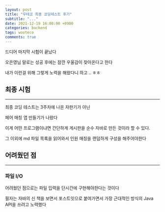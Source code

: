 ```yaml
---
layout: post
title: "우테코 최종 코딩테스트 후기"
subtitle: "..."
date: 2021-12-19 16:00:00 +0900
categories: backend
tags: wooteco
comments: true
---
```


드디어 마지막 시험이 끝났다

오은영님 말로는 성공 후에는 잠깐 우울감이 찾아온다고 한다

내가 이런걸 위해 그렇게 노력을 해왔다니 하고 .. ㅎㅎ

## 최종 시험

---

최종 코딩 테스트는 3주차에 나온 자판기가 아닌

페어 매칭 앱 만들기가 나왔다

이게 어떤 프로그램이냐면 간단하게 게시판을 순수 자바로 만든 것이라 할 수 있다.

그 이외에 md 파일 목록을 읽어와서 인원 매칭을 랜덤하게 구성을 해주어야한다

## 어려웠던 점

---

### 파일 I/O

어려웠던 점으로는 파일 입력을 단시간에 구현해야한다는 것이다

필자는 자바의 신 책을 보면서 포스트잇으로 붙여가면서 가장 근대적인 방식의 Java API을 쓰려고 노력했다
